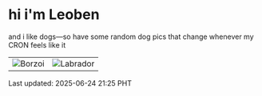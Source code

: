 # hi i'm Leoben

and i like dogs—so have some random dog pics that change whenever my CRON feels like it

|  |  |
|--------|----------|
| ![Borzoi](https://random-dog-vercel.vercel.app/api/random-borzoi?v=1750771514) | ![Labrador](https://random-dog-vercel.vercel.app/api/random-labrador?v=1750771514) |

Last updated: 2025-06-24 21:25 PHT

